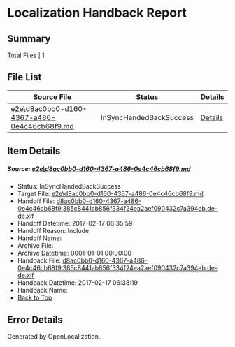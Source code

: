 # <a name='report-top'></a> Localization Handback Report

## Summary
 Total Files | 1

## File List
 Source File | Status | Details 
 ----------- | ------ | ------- 
 [e2e\d8ac0bb0-d160-4367-a486-0e4c46cb68f9.md](https://github.com/OpenLocalizationTestOrg/ol-test0/blob/9d18201719c1385441b6df325b68d65bcbb048bd/e2e/d8ac0bb0-d160-4367-a486-0e4c46cb68f9.md) | InSyncHandedBackSuccess | [Details](#a6634dd12b71f5f70a72fe27f6486f9693fd11374)

## Item Details
##### <a name='a6634dd12b71f5f70a72fe27f6486f9693fd11374'></a> Source: [e2e\d8ac0bb0-d160-4367-a486-0e4c46cb68f9.md](https://github.com/OpenLocalizationTestOrg/ol-test0/blob/9d18201719c1385441b6df325b68d65bcbb048bd/e2e/d8ac0bb0-d160-4367-a486-0e4c46cb68f9.md)
* Status: InSyncHandedBackSuccess
* Target File: [e2e\d8ac0bb0-d160-4367-a486-0e4c46cb68f9.md](https://github.com/OpenLocalizationTestOrg/ol-test0-dede/blob/00393dbc58f3eb66bddb3e8642c27ab589df8c00/e2e/d8ac0bb0-d160-4367-a486-0e4c46cb68f9.md)
* Handoff File: [d8ac0bb0-d160-4367-a486-0e4c46cb68f9.385c8441ab856f334f24ea2aef090432c7a394eb.de-de.xlf](https://github.com/OpenLocalizationTestOrg/ol-test0-handoff/blob/160b3cc03d11f8522fbd44e5e537536539ed9adc/ol-handoff/OpenLocalizationTestOrg/ol-test0-dede/xinjiang/ht/d8ac0bb0-d160-4367-a486-0e4c46cb68f9.385c8441ab856f334f24ea2aef090432c7a394eb.de-de.xlf)
* Handoff Datetime: 2017-02-17 06:35:59
* Handoff Reason: Include
* Handoff Name: 
* Archive File: 
* Archive Datetime: 0001-01-01 00:00:00
* Handback File: [d8ac0bb0-d160-4367-a486-0e4c46cb68f9.385c8441ab856f334f24ea2aef090432c7a394eb.de-de.xlf](https://github.com/OpenLocalizationTestOrg/ol-test0-handback/blob/c399c5908828da9caaa987890e1d02300f7fa530/ol-handback/OpenLocalizationTestOrg/ol-test0-dede/xinjiang/ht/d8ac0bb0-d160-4367-a486-0e4c46cb68f9.385c8441ab856f334f24ea2aef090432c7a394eb.de-de.xlf)
* Handback Datetime: 2017-02-17 06:38:19
* Handback Name: 
* [Back to Top](#report-top)


## Error Details

Generated by OpenLocalization.
